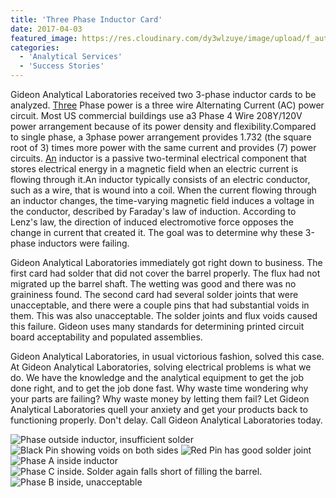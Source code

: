 ```yaml
---
title: 'Three Phase Inductor Card'
date: 2017-04-03
featured_image: https://res.cloudinary.com/dy3wlzuye/image/upload/f_auto,c_scale,w_250/v1/GideonLabs/Phase-outside-inductor-insufficient-solder.jpg
categories:
  - 'Analytical Services'
  - 'Success Stories'
---
```


Gideon Analytical Laboratories received two 3-phase inductor cards to be analyzed. [Three](http://www.oempanels.com/what-does-single-and-three-phase-power-mean) Phase power is a three wire Alternating Current (AC) power circuit. Most US commercial buildings use a3 Phase 4 Wire 208Y/120V power arrangement because of its power density and flexibility.Compared to single phase, a 3phase power arrangement provides 1.732 (the square root of 3) times more power with the same current and provides (7) power circuits. [An](https://en.wikipedia.org/wiki/Inductor) inductor is a passive two-terminal electrical component that stores electrical energy in a magnetic field when an electric current is flowing through it.An inductor typically consists of an electric conductor, such as a wire, that is wound into a coil. When the current flowing through an inductor changes, the time-varying magnetic field induces a voltage in the conductor, described by Faraday's law of induction. According to Lenz's law, the direction of induced electromotive force opposes the change in current that created it. The goal was to determine why these 3-phase inductors were failing.

Gideon Analytical Laboratories immediately got right down to business. The first card had solder that did not cover the barrel properly. The flux had not migrated up the barrel shaft. The wetting was good and there was no graininess found. The second card had several solder joints that were unacceptable, and there were a couple pins that had substantial voids in them. This was also unacceptable. The solder joints and flux voids caused this failure. Gideon uses many standards for determining printed circuit board acceptability and populated assemblies.

Gideon Analytical Laboratories, in usual victorious fashion, solved this case. At Gideon Analytical Laboratories, solving electrical problems is what we do. We have the knowledge and the analytical equipment to get the job done right, and to get the job done fast. Why waste time wondering why your parts are failing? Why waste money by letting them fail? Let Gideon Analytical Laboratories quell your anxiety and get your products back to functioning properly. Don't delay. Call Gideon Analytical Laboratories today.

![Phase outside inductor, insufficient solder](https://res.cloudinary.com/dy3wlzuye/image/upload/f_auto,c_scale,w_300/GideonLabs/Phase-outside-inductor-insufficient-solder.jpg 'Phase outside inductor, insufficient solder')
![Black Pin showing voids on both sides](https://res.cloudinary.com/dy3wlzuye/image/upload/f_auto,c_scale,w_300/GideonLabs/Black-Pin-showing-voids-on-both-sides.jpg 'Black Pin showing voids on both sides')
![Red Pin has good solder joint](https://res.cloudinary.com/dy3wlzuye/image/upload/f_auto,c_scale,w_300/GideonLabs/Red-Pin-has-good-solder-joint.jpg 'Red Pin has good solder joint')
![Phase A inside inductor](https://res.cloudinary.com/dy3wlzuye/image/upload/f_auto,c_scale,w_300/GideonLabs/Phase-A-inside-inductor.jpg 'Phase A inside inductor')
![Phase C inside. Solder again falls short of filling the barrel.](https://res.cloudinary.com/dy3wlzuye/image/upload/f_auto,c_scale,w_300/GideonLabs/Phase-C-inside.-Solder-again-falls-short-of-filling-the-barrel..jpg 'Phase C inside. Solder again falls short of filling the barrel.')
![Phase B inside, unacceptable](https://res.cloudinary.com/dy3wlzuye/image/upload/f_auto,c_scale,w_300/GideonLabs/Phase-B-inside-unacceptable.jpg 'Phase B inside, unacceptable')
